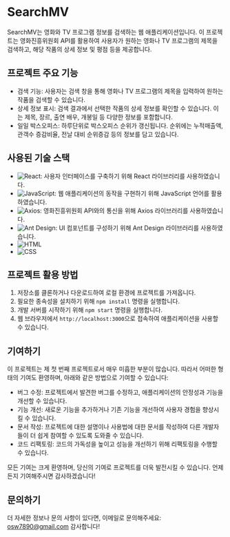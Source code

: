 <!-- 프로젝트 소개 -->

# SearchMV

SearchMV는 영화와 TV 프로그램 정보를 검색하는 웹 애플리케이션입니다. 이 프로젝트는 영화진흥위원회 API를 활용하여 사용자가 원하는 영화나 TV 프로그램의 제목을 검색하고, 해당 작품의 상세 정보 및 평점 등을 제공합니다.

## 프로젝트 주요 기능

- 검색 기능: 사용자는 검색 창을 통해 영화나 TV 프로그램의 제목을 입력하여 원하는 작품을 검색할 수 있습니다.
- 상세 정보 표시: 검색 결과에서 선택한 작품의 상세 정보를 확인할 수 있습니다. 이는 제목, 장르, 출연 배우, 개봉일 등 다양한 정보를 포함합니다.
- 일일 박스오피스: 하루단위로 박스오피스 순위가 갱신됩니다. 순위에는 누적매출액, 관객수 증감비율, 전날 대비 순위증감 등의 정보를 담고 있습니다.

## 사용된 기술 스택

- ![React](https://img.shields.io/badge/-React-61DAFB?style=flat&logo=React&logoColor=white): 사용자 인터페이스를 구축하기 위해 React 라이브러리를 사용하였습니다.
- ![JavaScript](https://img.shields.io/badge/-JavaScript-F7DF1E?style=flat&logo=JavaScript&logoColor=white): 웹 애플리케이션의 동작을 구현하기 위해 JavaScript 언어를 활용하였습니다.
- ![Axios](https://img.shields.io/badge/-Axios-0098FF?style=flat&logo=Axios&logoColor=white): 영화진흥위원회 API와의 통신을 위해 Axios 라이브러리를 사용하였습니다.
- ![Ant Design](https://img.shields.io/badge/-Ant%20Design-0170FE?style=flat&logo=Ant%20Design&logoColor=white): UI 컴포넌트를 구성하기 위해 Ant Design 라이브러리를 사용하였습니다.
- ![HTML](https://img.shields.io/badge/-HTML-E34F26?style=flat&logo=HTML5&logoColor=white)
- ![CSS](https://img.shields.io/badge/-CSS-1572B6?style=flat&logo=CSS3&logoColor=white)

## 프로젝트 활용 방법

1. 저장소를 클론하거나 다운로드하여 로컬 환경에 프로젝트를 가져옵니다.
2. 필요한 종속성을 설치하기 위해 `npm install` 명령을 실행합니다.
3. 개발 서버를 시작하기 위해 `npm start` 명령을 실행합니다.
4. 웹 브라우저에서 `http://localhost:3000`으로 접속하여 애플리케이션을 사용할 수 있습니다.

## 기여하기

이 프로젝트는 제 첫 번째 프로젝트로서 매우 미흡한 부분이 많습니다. 따라서 어떠한 형태의 기여도 환영하며, 아래와 같은 방법으로 기여할 수 있습니다:

- 버그 수정: 프로젝트에서 발견한 버그를 수정하고, 애플리케이션의 안정성과 기능을 개선할 수 있습니다.
- 기능 개선: 새로운 기능을 추가하거나 기존 기능을 개선하여 사용자 경험을 향상시킬 수 있습니다.
- 문서 작성: 프로젝트에 대한 설명이나 사용법에 대한 문서를 작성하여 다른 개발자들이 더 쉽게 참여할 수 있도록 도와줄 수 있습니다.
- 코드 리팩토링: 코드의 가독성을 높이고 성능을 개선하기 위해 리팩토링을 수행할 수 있습니다.

모든 기여는 크게 환영하며, 당신의 기여로 프로젝트를 더욱 발전시킬 수 있습니다. 언제든지 기여해주시면 감사하겠습니다!

## 문의하기

더 자세한 정보나 문의 사항이 있다면, 이메일로 문의해주세요: osw7890@gmail.com 감사합니다!
